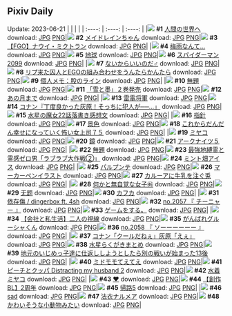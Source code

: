 ## Pixiv Daily
Update: 2023-06-21
|      |      |      |
| :----: | :----: | :----: |
|![](https://pixiv.microyu.workers.dev/c/240x480/img-master/img/2023/06/19/17/59/31/109156201_p0_master1200.jpg) **#1** [人間の世界へ](https://www.pixiv.net/artworks/109156201) download: [JPG](https://pixiv.microyu.workers.dev/img-original/img/2023/06/19/17/59/31/109156201_p0.jpg) [PNG](https://pixiv.microyu.workers.dev/img-original/img/2023/06/19/17/59/31/109156201_p0.png)|![](https://pixiv.microyu.workers.dev/c/240x480/img-master/img/2023/06/19/00/17/35/109139535_p0_master1200.jpg) **#2** [メイドレインちゃん](https://www.pixiv.net/artworks/109139535) download: [JPG](https://pixiv.microyu.workers.dev/img-original/img/2023/06/19/00/17/35/109139535_p0.jpg) [PNG](https://pixiv.microyu.workers.dev/img-original/img/2023/06/19/00/17/35/109139535_p0.png)|![](https://pixiv.microyu.workers.dev/c/240x480/img-master/img/2023/06/19/00/01/31/109138832_p0_master1200.jpg) **#3** [【FGO】ナウイ・ミクトラン](https://www.pixiv.net/artworks/109138832) download: [JPG](https://pixiv.microyu.workers.dev/img-original/img/2023/06/19/00/01/31/109138832_p0.jpg) [PNG](https://pixiv.microyu.workers.dev/img-original/img/2023/06/19/00/01/31/109138832_p0.png)|
|![](https://pixiv.microyu.workers.dev/c/240x480/img-master/img/2023/06/19/08/52/37/109147688_p0_master1200.jpg) **#4** [梅雨なんて…](https://www.pixiv.net/artworks/109147688) download: [JPG](https://pixiv.microyu.workers.dev/img-original/img/2023/06/19/08/52/37/109147688_p0.jpg) [PNG](https://pixiv.microyu.workers.dev/img-original/img/2023/06/19/08/52/37/109147688_p0.png)|![](https://pixiv.microyu.workers.dev/c/240x480/img-master/img/2023/06/20/00/00/46/109168006_p0_master1200.jpg) **#5** [地球](https://www.pixiv.net/artworks/109168006) download: [JPG](https://pixiv.microyu.workers.dev/img-original/img/2023/06/20/00/00/46/109168006_p0.jpg) [PNG](https://pixiv.microyu.workers.dev/img-original/img/2023/06/20/00/00/46/109168006_p0.png)|![](https://pixiv.microyu.workers.dev/c/240x480/img-master/img/2023/06/19/00/28/31/109139887_p0_master1200.jpg) **#6** [スパイダーマン2099](https://www.pixiv.net/artworks/109139887) download: [JPG](https://pixiv.microyu.workers.dev/img-original/img/2023/06/19/00/28/31/109139887_p0.jpg) [PNG](https://pixiv.microyu.workers.dev/img-original/img/2023/06/19/00/28/31/109139887_p0.png)|
|![](https://pixiv.microyu.workers.dev/c/240x480/img-master/img/2023/06/19/20/15/30/109160048_p0_master1200.jpg) **#7** [ないからいいのだ♂](https://www.pixiv.net/artworks/109160048) download: [JPG](https://pixiv.microyu.workers.dev/img-original/img/2023/06/19/20/15/30/109160048_p0.jpg) [PNG](https://pixiv.microyu.workers.dev/img-original/img/2023/06/19/20/15/30/109160048_p0.png)|![](https://pixiv.microyu.workers.dev/c/240x480/img-master/img/2023/06/19/02/59/09/109143555_p0_master1200.jpg) **#8** [リプ来た囚人とEGOの組み合わせをうんたらかんたら](https://www.pixiv.net/artworks/109143555) download: [JPG](https://pixiv.microyu.workers.dev/img-original/img/2023/06/19/02/59/09/109143555_p0.jpg) [PNG](https://pixiv.microyu.workers.dev/img-original/img/2023/06/19/02/59/09/109143555_p0.png)|![](https://pixiv.microyu.workers.dev/c/240x480/img-master/img/2023/06/20/07/00/08/109174703_p0_master1200.jpg) **#9** [個人メモ：股のライン](https://www.pixiv.net/artworks/109174703) download: [JPG](https://pixiv.microyu.workers.dev/img-original/img/2023/06/20/07/00/08/109174703_p0.jpg) [PNG](https://pixiv.microyu.workers.dev/img-original/img/2023/06/20/07/00/08/109174703_p0.png)|
|![](https://pixiv.microyu.workers.dev/c/240x480/img-master/img/2023/06/20/06/59/29/109174671_p0_master1200.jpg) **#10** [無題](https://www.pixiv.net/artworks/109174671) download: [JPG](https://pixiv.microyu.workers.dev/img-original/img/2023/06/20/06/59/29/109174671_p0.jpg) [PNG](https://pixiv.microyu.workers.dev/img-original/img/2023/06/20/06/59/29/109174671_p0.png)|![](https://pixiv.microyu.workers.dev/c/240x480/img-master/img/2023/06/20/00/20/15/109168836_p0_master1200.jpg) **#11** [「雪と墨」２巻発売](https://www.pixiv.net/artworks/109168836) download: [JPG](https://pixiv.microyu.workers.dev/img-original/img/2023/06/20/00/20/15/109168836_p0.jpg) [PNG](https://pixiv.microyu.workers.dev/img-original/img/2023/06/20/00/20/15/109168836_p0.png)|![](https://pixiv.microyu.workers.dev/c/240x480/img-master/img/2023/06/20/00/00/27/109167944_p0_master1200.jpg) **#12** [あの月まで](https://www.pixiv.net/artworks/109167944) download: [JPG](https://pixiv.microyu.workers.dev/img-original/img/2023/06/20/00/00/27/109167944_p0.jpg) [PNG](https://pixiv.microyu.workers.dev/img-original/img/2023/06/20/00/00/27/109167944_p0.png)|
|![](https://pixiv.microyu.workers.dev/c/240x480/img-master/img/2023/06/20/00/00/28/109167947_p0_master1200.jpg) **#13** [雷電将軍](https://www.pixiv.net/artworks/109167947) download: [JPG](https://pixiv.microyu.workers.dev/img-original/img/2023/06/20/00/00/28/109167947_p0.jpg) [PNG](https://pixiv.microyu.workers.dev/img-original/img/2023/06/20/00/00/28/109167947_p0.png)|![](https://pixiv.microyu.workers.dev/c/240x480/img-master/img/2023/06/19/16/16/47/109154239_p0_master1200.jpg) **#14** [コナン『丁度良かった灰原！そっちに犯人が──…」](https://www.pixiv.net/artworks/109154239) download: [JPG](https://pixiv.microyu.workers.dev/img-original/img/2023/06/19/16/16/47/109154239_p0.jpg) [PNG](https://pixiv.microyu.workers.dev/img-original/img/2023/06/19/16/16/47/109154239_p0.png)|![](https://pixiv.microyu.workers.dev/c/240x480/img-master/img/2023/06/19/01/18/43/109141441_p0_master1200.jpg) **#15** [水星の魔女22話落書き感想文](https://www.pixiv.net/artworks/109141441) download: [JPG](https://pixiv.microyu.workers.dev/img-original/img/2023/06/19/01/18/43/109141441_p0.jpg) [PNG](https://pixiv.microyu.workers.dev/img-original/img/2023/06/19/01/18/43/109141441_p0.png)|
|![](https://pixiv.microyu.workers.dev/c/240x480/img-master/img/2023/06/19/09/53/19/109148424_p0_master1200.jpg) **#16** [指針](https://www.pixiv.net/artworks/109148424) download: [JPG](https://pixiv.microyu.workers.dev/img-original/img/2023/06/19/09/53/19/109148424_p0.jpg) [PNG](https://pixiv.microyu.workers.dev/img-original/img/2023/06/19/09/53/19/109148424_p0.png)|![](https://pixiv.microyu.workers.dev/c/240x480/img-master/img/2023/06/19/09/51/53/109148412_p0_master1200.jpg) **#17** [景色](https://www.pixiv.net/artworks/109148412) download: [JPG](https://pixiv.microyu.workers.dev/img-original/img/2023/06/19/09/51/53/109148412_p0.jpg) [PNG](https://pixiv.microyu.workers.dev/img-original/img/2023/06/19/09/51/53/109148412_p0.png)|![](https://pixiv.microyu.workers.dev/c/240x480/img-master/img/2023/06/19/17/05/42/109155182_p0_master1200.jpg) **#18** [これからだんだん幸せになっていく怖い女上司７５](https://www.pixiv.net/artworks/109155182) download: [JPG](https://pixiv.microyu.workers.dev/img-original/img/2023/06/19/17/05/42/109155182_p0.jpg) [PNG](https://pixiv.microyu.workers.dev/img-original/img/2023/06/19/17/05/42/109155182_p0.png)|
|![](https://pixiv.microyu.workers.dev/c/240x480/img-master/img/2023/06/19/19/38/07/109158919_p0_master1200.jpg) **#19** [ミヤコ](https://www.pixiv.net/artworks/109158919) download: [JPG](https://pixiv.microyu.workers.dev/img-original/img/2023/06/19/19/38/07/109158919_p0.jpg) [PNG](https://pixiv.microyu.workers.dev/img-original/img/2023/06/19/19/38/07/109158919_p0.png)|![](https://pixiv.microyu.workers.dev/c/240x480/img-master/img/2023/06/19/09/55/18/109148443_p0_master1200.jpg) **#20** [鏡](https://www.pixiv.net/artworks/109148443) download: [JPG](https://pixiv.microyu.workers.dev/img-original/img/2023/06/19/09/55/18/109148443_p0.jpg) [PNG](https://pixiv.microyu.workers.dev/img-original/img/2023/06/19/09/55/18/109148443_p0.png)|![](https://pixiv.microyu.workers.dev/c/240x480/img-master/img/2023/06/19/03/42/36/109144117_p0_master1200.jpg) **#21** [アークナイツ５](https://www.pixiv.net/artworks/109144117) download: [JPG](https://pixiv.microyu.workers.dev/img-original/img/2023/06/19/03/42/36/109144117_p0.jpg) [PNG](https://pixiv.microyu.workers.dev/img-original/img/2023/06/19/03/42/36/109144117_p0.png)|
|![](https://pixiv.microyu.workers.dev/c/240x480/img-master/img/2023/06/20/18/29/50/109185383_p0_master1200.jpg) **#22** [無題](https://www.pixiv.net/artworks/109185383) download: [JPG](https://pixiv.microyu.workers.dev/img-original/img/2023/06/20/18/29/50/109185383_p0.jpg) [PNG](https://pixiv.microyu.workers.dev/img-original/img/2023/06/20/18/29/50/109185383_p0.png)|![](https://pixiv.microyu.workers.dev/c/240x480/img-master/img/2023/06/20/07/21/20/109174956_p0_master1200.jpg) **#23** [最強地縛霊と霊感ゼロ男「ラブラブ大作戦②」](https://www.pixiv.net/artworks/109174956) download: [JPG](https://pixiv.microyu.workers.dev/img-original/img/2023/06/20/07/21/20/109174956_p0.jpg) [PNG](https://pixiv.microyu.workers.dev/img-original/img/2023/06/20/07/21/20/109174956_p0.png)|![](https://pixiv.microyu.workers.dev/c/240x480/img-master/img/2023/06/20/20/30/02/109188594_p0_master1200.jpg) **#24** [ミント畑アイス](https://www.pixiv.net/artworks/109188594) download: [JPG](https://pixiv.microyu.workers.dev/img-original/img/2023/06/20/20/30/02/109188594_p0.jpg) [PNG](https://pixiv.microyu.workers.dev/img-original/img/2023/06/20/20/30/02/109188594_p0.png)|
|![](https://pixiv.microyu.workers.dev/c/240x480/img-master/img/2023/06/20/06/06/02/109174111_p0_master1200.jpg) **#25** [パルプンテ](https://www.pixiv.net/artworks/109174111) download: [JPG](https://pixiv.microyu.workers.dev/img-original/img/2023/06/20/06/06/02/109174111_p0.jpg) [PNG](https://pixiv.microyu.workers.dev/img-original/img/2023/06/20/06/06/02/109174111_p0.png)|![](https://pixiv.microyu.workers.dev/c/240x480/img-master/img/2023/06/19/00/00/46/109138730_p0_master1200.jpg) **#26** [マーカーペンイラスト](https://www.pixiv.net/artworks/109138730) download: [JPG](https://pixiv.microyu.workers.dev/img-original/img/2023/06/19/00/00/46/109138730_p0.jpg) [PNG](https://pixiv.microyu.workers.dev/img-original/img/2023/06/19/00/00/46/109138730_p0.png)|![](https://pixiv.microyu.workers.dev/c/240x480/img-master/img/2023/06/20/19/00/06/109186117_p0_master1200.jpg) **#27** [カルーアに牛乳を注ぐ兎](https://www.pixiv.net/artworks/109186117) download: [JPG](https://pixiv.microyu.workers.dev/img-original/img/2023/06/20/19/00/06/109186117_p0.jpg) [PNG](https://pixiv.microyu.workers.dev/img-original/img/2023/06/20/19/00/06/109186117_p0.png)|
|![](https://pixiv.microyu.workers.dev/c/240x480/img-master/img/2023/06/19/18/01/04/109156346_p0_master1200.jpg) **#28** [何かと無自覚な女子㊻](https://www.pixiv.net/artworks/109156346) download: [JPG](https://pixiv.microyu.workers.dev/img-original/img/2023/06/19/18/01/04/109156346_p0.jpg) [PNG](https://pixiv.microyu.workers.dev/img-original/img/2023/06/19/18/01/04/109156346_p0.png)|![](https://pixiv.microyu.workers.dev/c/240x480/img-master/img/2023/06/20/00/15/17/109168660_p0_master1200.jpg) **#29** [无题](https://www.pixiv.net/artworks/109168660) download: [JPG](https://pixiv.microyu.workers.dev/img-original/img/2023/06/20/00/15/17/109168660_p0.jpg) [PNG](https://pixiv.microyu.workers.dev/img-original/img/2023/06/20/00/15/17/109168660_p0.png)|![](https://pixiv.microyu.workers.dev/c/240x480/img-master/img/2023/06/19/00/08/23/109139204_p0_master1200.jpg) **#30** [カフカ](https://www.pixiv.net/artworks/109139204) download: [JPG](https://pixiv.microyu.workers.dev/img-original/img/2023/06/19/00/08/23/109139204_p0.jpg) [PNG](https://pixiv.microyu.workers.dev/img-original/img/2023/06/19/00/08/23/109139204_p0.png)|
|![](https://pixiv.microyu.workers.dev/c/240x480/img-master/img/2023/06/19/19/25/05/109158543_p0_master1200.jpg) **#31** [依存傷 / dingerbox ft. 4sh](https://www.pixiv.net/artworks/109158543) download: [JPG](https://pixiv.microyu.workers.dev/img-original/img/2023/06/19/19/25/05/109158543_p0.jpg) [PNG](https://pixiv.microyu.workers.dev/img-original/img/2023/06/19/19/25/05/109158543_p0.png)|![](https://pixiv.microyu.workers.dev/c/240x480/img-master/img/2023/06/19/12/18/17/109150504_p0_master1200.jpg) **#32** [no.2057 『 チーニャー 』](https://www.pixiv.net/artworks/109150504) download: [JPG](https://pixiv.microyu.workers.dev/img-original/img/2023/06/19/12/18/17/109150504_p0.jpg) [PNG](https://pixiv.microyu.workers.dev/img-original/img/2023/06/19/12/18/17/109150504_p0.png)|![](https://pixiv.microyu.workers.dev/c/240x480/img-master/img/2023/06/19/20/00/28/109159593_p0_master1200.jpg) **#33** [ゲームをする。](https://www.pixiv.net/artworks/109159593) download: [JPG](https://pixiv.microyu.workers.dev/img-original/img/2023/06/19/20/00/28/109159593_p0.jpg) [PNG](https://pixiv.microyu.workers.dev/img-original/img/2023/06/19/20/00/28/109159593_p0.png)|
|![](https://pixiv.microyu.workers.dev/c/240x480/img-master/img/2023/06/20/16/45/55/109183237_p0_master1200.jpg) **#34** [【会社と私生活】二人の視線](https://www.pixiv.net/artworks/109183237) download: [JPG](https://pixiv.microyu.workers.dev/img-original/img/2023/06/20/16/45/55/109183237_p0.jpg) [PNG](https://pixiv.microyu.workers.dev/img-original/img/2023/06/20/16/45/55/109183237_p0.png)|![](https://pixiv.microyu.workers.dev/c/240x480/img-master/img/2023/06/19/06/53/48/109146123_p0_master1200.jpg) **#35** [がんばれグルーシャくん](https://www.pixiv.net/artworks/109146123) download: [JPG](https://pixiv.microyu.workers.dev/img-original/img/2023/06/19/06/53/48/109146123_p0.jpg) [PNG](https://pixiv.microyu.workers.dev/img-original/img/2023/06/19/06/53/48/109146123_p0.png)|![](https://pixiv.microyu.workers.dev/c/240x480/img-master/img/2023/06/20/12/25/15/109179131_p0_master1200.jpg) **#36** [no.2058 『 ソーーーーーー 』](https://www.pixiv.net/artworks/109179131) download: [JPG](https://pixiv.microyu.workers.dev/img-original/img/2023/06/20/12/25/15/109179131_p0.jpg) [PNG](https://pixiv.microyu.workers.dev/img-original/img/2023/06/20/12/25/15/109179131_p0.png)|
|![](https://pixiv.microyu.workers.dev/c/240x480/img-master/img/2023/06/20/16/10/02/109182617_p0_master1200.jpg) **#37** [コナン「クールだねぇ」灰原「えぇ」](https://www.pixiv.net/artworks/109182617) download: [JPG](https://pixiv.microyu.workers.dev/img-original/img/2023/06/20/16/10/02/109182617_p0.jpg) [PNG](https://pixiv.microyu.workers.dev/img-original/img/2023/06/20/16/10/02/109182617_p0.png)|![](https://pixiv.microyu.workers.dev/c/240x480/img-master/img/2023/06/19/20/17/33/109160110_p0_master1200.jpg) **#38** [水星らくがきまとめ](https://www.pixiv.net/artworks/109160110) download: [JPG](https://pixiv.microyu.workers.dev/img-original/img/2023/06/19/20/17/33/109160110_p0.jpg) [PNG](https://pixiv.microyu.workers.dev/img-original/img/2023/06/19/20/17/33/109160110_p0.png)|![](https://pixiv.microyu.workers.dev/c/240x480/img-master/img/2023/06/20/11/06/00/109177864_p0_master1200.jpg) **#39** [地元のいじめっ子達に仕返ししようとしたら別の戦いが始まった13後](https://www.pixiv.net/artworks/109177864) download: [JPG](https://pixiv.microyu.workers.dev/img-original/img/2023/06/20/11/06/00/109177864_p0.jpg) [PNG](https://pixiv.microyu.workers.dev/img-original/img/2023/06/20/11/06/00/109177864_p0.png)|
|![](https://pixiv.microyu.workers.dev/c/240x480/img-master/img/2023/06/19/18/08/18/109156519_p0_master1200.jpg) **#40** [ミドモモてえてえ](https://www.pixiv.net/artworks/109156519) download: [JPG](https://pixiv.microyu.workers.dev/img-original/img/2023/06/19/18/08/18/109156519_p0.jpg) [PNG](https://pixiv.microyu.workers.dev/img-original/img/2023/06/19/18/08/18/109156519_p0.png)|![](https://pixiv.microyu.workers.dev/c/240x480/img-master/img/2023/06/20/05/56/21/109173981_p0_master1200.jpg) **#41** [ピーチとクッパ Distracting my husband 2](https://www.pixiv.net/artworks/109173981) download: [JPG](https://pixiv.microyu.workers.dev/img-original/img/2023/06/20/05/56/21/109173981_p0.jpg) [PNG](https://pixiv.microyu.workers.dev/img-original/img/2023/06/20/05/56/21/109173981_p0.png)|![](https://pixiv.microyu.workers.dev/c/240x480/img-master/img/2023/06/19/16/50/55/109154846_p0_master1200.jpg) **#42** [水着ミヤコ](https://www.pixiv.net/artworks/109154846) download: [JPG](https://pixiv.microyu.workers.dev/img-original/img/2023/06/19/16/50/55/109154846_p0.jpg) [PNG](https://pixiv.microyu.workers.dev/img-original/img/2023/06/19/16/50/55/109154846_p0.png)|
|![](https://pixiv.microyu.workers.dev/c/240x480/img-master/img/2023/06/19/17/47/23/109155976_p0_master1200.jpg) **#43** [❤](https://www.pixiv.net/artworks/109155976) download: [JPG](https://pixiv.microyu.workers.dev/img-original/img/2023/06/19/17/47/23/109155976_p0.jpg) [PNG](https://pixiv.microyu.workers.dev/img-original/img/2023/06/19/17/47/23/109155976_p0.png)|![](https://pixiv.microyu.workers.dev/c/240x480/img-master/img/2023/06/19/18/03/23/109156417_p0_master1200.jpg) **#44** [【創作BL】2周年](https://www.pixiv.net/artworks/109156417) download: [JPG](https://pixiv.microyu.workers.dev/img-original/img/2023/06/19/18/03/23/109156417_p0.jpg) [PNG](https://pixiv.microyu.workers.dev/img-original/img/2023/06/19/18/03/23/109156417_p0.png)|![](https://pixiv.microyu.workers.dev/c/240x480/img-master/img/2023/06/19/00/02/12/109138901_p0_master1200.jpg) **#45** [帰路5](https://www.pixiv.net/artworks/109138901) download: [JPG](https://pixiv.microyu.workers.dev/img-original/img/2023/06/19/00/02/12/109138901_p0.jpg) [PNG](https://pixiv.microyu.workers.dev/img-original/img/2023/06/19/00/02/12/109138901_p0.png)|
|![](https://pixiv.microyu.workers.dev/c/240x480/img-master/img/2023/06/20/15/31/20/109181977_p0_master1200.jpg) **#46** [sad](https://www.pixiv.net/artworks/109181977) download: [JPG](https://pixiv.microyu.workers.dev/img-original/img/2023/06/20/15/31/20/109181977_p0.jpg) [PNG](https://pixiv.microyu.workers.dev/img-original/img/2023/06/20/15/31/20/109181977_p0.png)|![](https://pixiv.microyu.workers.dev/c/240x480/img-master/img/2023/06/20/00/22/55/109168924_p0_master1200.jpg) **#47** [法衣ナルメア](https://www.pixiv.net/artworks/109168924) download: [JPG](https://pixiv.microyu.workers.dev/img-original/img/2023/06/20/00/22/55/109168924_p0.jpg) [PNG](https://pixiv.microyu.workers.dev/img-original/img/2023/06/20/00/22/55/109168924_p0.png)|![](https://pixiv.microyu.workers.dev/c/240x480/img-master/img/2023/06/20/00/26/26/109169028_p0_master1200.jpg) **#48** [かわいそうな小動物みたい](https://www.pixiv.net/artworks/109169028) download: [JPG](https://pixiv.microyu.workers.dev/img-original/img/2023/06/20/00/26/26/109169028_p0.jpg) [PNG](https://pixiv.microyu.workers.dev/img-original/img/2023/06/20/00/26/26/109169028_p0.png)|

